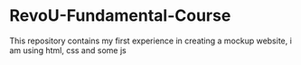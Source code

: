 # RevoU-Fundamental-Course
This repository contains my first experience in creating a mockup website, i am using html, css and some js
